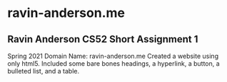 # ravin-anderson.me

## Ravin Anderson CS52 Short Assignment 1
Spring 2021
Domain Name: ravin-anderson.me
Created a website using only html5.
Included some bare bones headings, a hyperlink, a button, a bulleted list, and a table.
